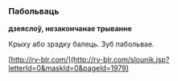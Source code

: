 ### Пабольваць
**дзеяслоў, незакончанае трыванне**

Крыху або зрэдку балець. Зуб пабольвае.

<a rel="author">[http://rv-blr.com/](http://rv-blr.com/slounik.jsp?letterId=0&maskId=0&pageId=1979)</a>
